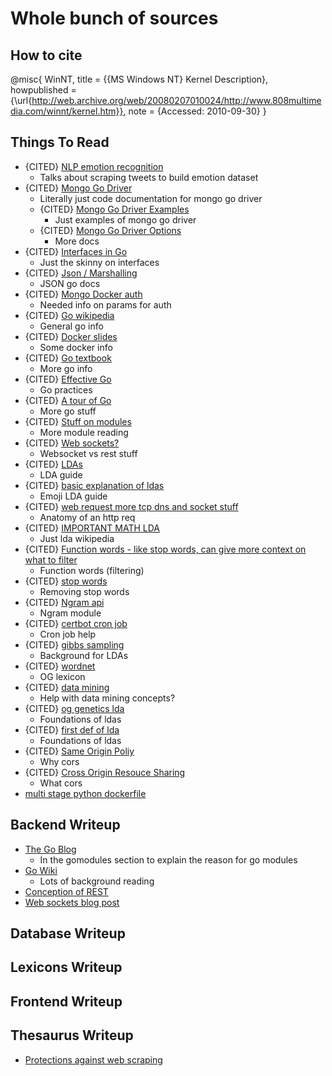 # Whole bunch of sources

## How to cite

@misc{
  WinNT,
  title = {{MS Windows NT} Kernel Description},
  howpublished = {\url{http://web.archive.org/web/20080207010024/http://www.808multimedia.com/winnt/kernel.htm}},
  note = {Accessed: 2010-09-30}
}

## Things To Read

- {CITED} [NLP emotion recognition](https://medium.com/neuronio/from-sentiment-analysis-to-emotion-recognition-a-nlp-story-bcc9d6ff61ae)
  - Talks about scraping tweets to build emotion dataset
- {CITED} [Mongo Go Driver](https://godoc.org/go.mongodb.org/mongo-driver/mongo)
  - Literally just code documentation for mongo go driver
  - {CITED} [Mongo Go Driver Examples](https://github.com/mongodb/mongo-go-driver/blob/master/examples/documentation_examples/examples.go)
    - Just examples of mongo go driver
  - {CITED} [Mongo Go Driver Options](https://godoc.org/go.mongodb.org/mongo-driver/mongo/options)
    - More docs
- {CITED} [Interfaces in Go](https://medium.com/golangspec/interfaces-in-go-part-i-4ae53a97479c)
  - Just the skinny on interfaces
- {CITED} [Json / Marshalling](https://golang.org/pkg/encoding/json/#Marshal)
  - JSON go docs
- {CITED} [Mongo Docker auth](https://github.com/docker-library/mongo/tree/master/4.2)
  - Needed info on params for auth
- {CITED} [Go wikipedia](https://en.wikipedia.org/wiki/Go_(programming_language))
  - General go info
- {CITED} [Docker slides](https://www.slideshare.net/jpetazzo/docker-and-go-why-did-we-decide-to-write-docker-in-go)
  - Some docker info
- {CITED} [Go textbook](http://www.golang-book.com/books/intro)
  - More go info
- {CITED} [Effective Go](https://golang.org/doc/effective_go.html)
  - Go practices
- {CITED} [A tour of Go](https://tour.golang.org/list)
  - More go stuff
- {CITED} [Stuff on modules](https://ukiahsmith.com/blog/a-gentle-introduction-to-golang-modules/)
  - More module reading
- {CITED} [Web sockets?](https://www.educba.com/websocket-vs-rest/)
  - Websocket vs rest stuff
- {CITED} [LDAs](https://towardsdatascience.com/light-on-math-machine-learning-intuitive-guide-to-latent-dirichlet-allocation-437c81220158)
  - LDA guide
- {CITED} [basic explanation of ldas](https://medium.com/@lettier/how-does-lda-work-ill-explain-using-emoji-108abf40fa7d)
  - Emoji LDA guide
- {CITED} [web request more tcp dns and socket stuff](https://robrich.org/slides/anatomy_of_a_web_request)
  - Anatomy of an http req
- {CITED} [IMPORTANT MATH LDA](https://en.wikipedia.org/wiki/Dirichlet_distribution)
  - Just lda wikipedia
- {CITED} [Function words - like stop words, can give more context on what to filter](https://en.wikipedia.org/wiki/Function_word)
  - Function words (filtering)
- {CITED} [stop words](https://pythonspot.com/nltk-stop-words/)
  - Removing stop words
- {CITED} [Ngram api](https://jameshfisher.com/2018/11/25/google-ngram-api/)
  - Ngram module
- {CITED} [certbot cron job](https://serverfault.com/questions/790772/cron-job-for-lets-encrypt-renewal)
  - Cron job help
- {CITED} [gibbs sampling](https://www.ncbi.nlm.nih.gov/pmc/articles/PMC387300/)
  - Background for LDAs
- {CITED} [wordnet](https://wordnet.princeton.edu/)
  - OG lexicon
- {CITED} [data mining](http://i.stanford.edu/~ullman/mmds/ch1.pdf)
  - Help with data mining concepts?
- {CITED} [og genetics lda](https://www.genetics.org/content/155/2/945)
  - Foundations of ldas
- {CITED} [first def of lda](http://jmlr.csail.mit.edu/papers/v3/blei03a.html)
  - Foundations of ldas
- {CITED} [Same Origin Poliy](https://developer.mozilla.org/en-US/docs/Web/Security/Same-origin_policy)
  - Why cors
- {CITED} [Cross Origin Resouce Sharing](https://developer.mozilla.org/en-US/docs/Web/HTTP/CORS)
  - What cors
- [multi stage python dockerfile](https://pythonspeed.com/articles/multi-stage-docker-python/)

## Backend Writeup

- [The Go Blog](https://blog.golang.org/using-go-modules)
  - In the gomodules section to explain the reason for go modules
- [Go Wiki](https://github.com/golang/go/wiki/Modules)
  - Lots of background reading
- [Conception of REST](https://www.ics.uci.edu/~fielding/pubs/dissertation/rest_arch_style.htm)
- [Web sockets blog post](https://medium.com/platform-engineer/web-api-design-35df8167460)

## Database Writeup


## Lexicons Writeup

## Frontend Writeup

## Thesaurus Writeup

- [Protections against web scraping](https://github.com/JonasCz/How-To-Prevent-Scraping/blob/master/README.md)